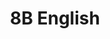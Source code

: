 ---
title: 8B English
layout: grade
image: /img/detective-pikachu-dance.gif
heading: Class Goals
description: >-
  The overarching goal of this course is to improve your ability to communicate in English, both oral and written aspects. To that end we will have different course activities to help strengthen communication abilities and reinforce what you have already learned.
intro:
  blurbs:
    - image: /img/syllabus.svg
      text: >
        Syllabus
      link: fall2022/8B-english/syllabus
    - image: /img/pencil.svg
      text: >
        Assignments
      link: fall2022/8B-english/assignments
---